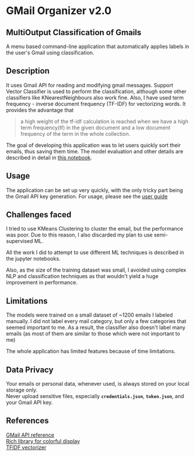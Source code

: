 # GMail Organizer v2.0

## MultiOutput Classification of Gmails

A menu based command-line application that automatically applies labels in the user's Gmail using classification.

## Description

It uses Gmail API for reading and modifying gmail messages. Support Vector Classifier is used to perform 
the classification, although some other classifiers like KNearestNeighbours also work fine.
Also, I have used term frequency - inverse document frequency (TF-IDF) for vectorizing words.
It provides the advantage that 
> a high weight of the tf-idf calculation is reached when we have a high term frequency(tf) in the given document and a 
> low document frequency of the term in the whole collection.

The goal of developing this application was to let users quickly sort their emails, thus saving them time.
The model evaluation and other details are described in detail in [this notebook](notebooks/ML_supervised.ipynb).

## Usage

The application can be set up very quickly, with the only tricky part being the Gmail API key generation.
For usage, please see the [user guide](USER_GUIDE.md)

## Challenges faced

I tried to use KMeans Clustering to cluster the email, but the performance was poor.
Due to this reason, I also discarded my plan to use semi-supervised ML.

All the work I did to attempt to use different ML techniques is described in the jupyter notebooks.

Also, as the size of the training dataset was small, I avoided using complex NLP and classification techniques as that 
wouldn't yield a huge improvement in performance.

## Limitations

The models were trained on a small dataset of ~1200 emails I labeled manually. 
I did not label every mail category, but only a few categories that seemed important to me.
As a result, the classifier also doesn't label many emails 
(as most of them are similar to those which were not important to me)

The whole application has limited features because of time limitations.

## Data Privacy

Your emails or personal data, whenever used, is always stored on your local storage only. \
Never upload sensitive files, especially **`credentials.json`**, **`token.json`**, and your Gmail API key.

## References
[GMail API reference](https://developers.google.com/gmail/api/reference/rest/v1/users.messages)\
[Rich library for colorful display](https://rich.readthedocs.io/en/stable/console.html)\
[TFIDF vectorizer](https://scikit-learn.org/stable/modules/generated/sklearn.feature_extraction.text.TfidfVectorizer.html)